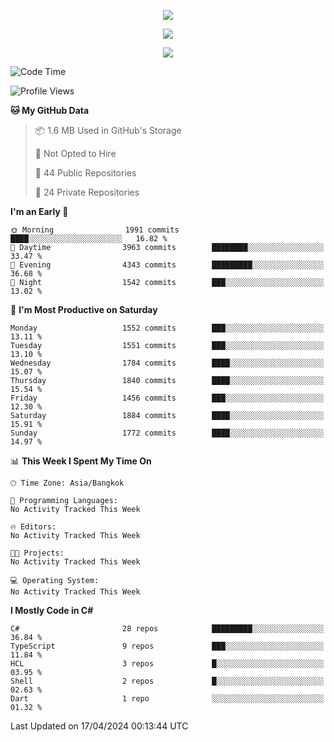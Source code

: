 <p align="center">
  <a href="say-hi.gif"> 
    <img align="center" src="say-hi.gif"/>
  </a>
</p>
<p align="center">
  <a href="https://github.com/htthinh1999">
    <img align="center" src="https://github-readme-stats-kappa-pink.vercel.app/api?username=htthinh1999&show_icons=true&count_private=true&theme=dracula"/>
  </a>
</p>
<p align="center">
  <a href="https://github.com/htthinh1999">
    <img src="https://github-readme-stats-kappa-pink.vercel.app/api/top-langs/?username=htthinh1999&layout=compact&langs_count=6&count_private=true&hide=tsql,hlsl,glsl,shaderlab&theme=dracula"/>
  </a>
</p>

<!--START_SECTION:waka-->
![Code Time](http://img.shields.io/badge/Code%20Time-0%20secs-blue)

![Profile Views](http://img.shields.io/badge/Profile%20Views-1-blue)

**🐱 My GitHub Data** 

> 📦 1.6 MB Used in GitHub's Storage 
 > 
> 🚫 Not Opted to Hire
 > 
> 📜 44 Public Repositories 
 > 
> 🔑 24 Private Repositories 
 > 
**I'm an Early 🐤** 

```text
🌞 Morning                1991 commits        ████░░░░░░░░░░░░░░░░░░░░░   16.82 % 
🌆 Daytime                3963 commits        ████████░░░░░░░░░░░░░░░░░   33.47 % 
🌃 Evening                4343 commits        █████████░░░░░░░░░░░░░░░░   36.68 % 
🌙 Night                  1542 commits        ███░░░░░░░░░░░░░░░░░░░░░░   13.02 % 
```
📅 **I'm Most Productive on Saturday** 

```text
Monday                   1552 commits        ███░░░░░░░░░░░░░░░░░░░░░░   13.11 % 
Tuesday                  1551 commits        ███░░░░░░░░░░░░░░░░░░░░░░   13.10 % 
Wednesday                1784 commits        ████░░░░░░░░░░░░░░░░░░░░░   15.07 % 
Thursday                 1840 commits        ████░░░░░░░░░░░░░░░░░░░░░   15.54 % 
Friday                   1456 commits        ███░░░░░░░░░░░░░░░░░░░░░░   12.30 % 
Saturday                 1884 commits        ████░░░░░░░░░░░░░░░░░░░░░   15.91 % 
Sunday                   1772 commits        ████░░░░░░░░░░░░░░░░░░░░░   14.97 % 
```


📊 **This Week I Spent My Time On** 

```text
🕑︎ Time Zone: Asia/Bangkok

💬 Programming Languages: 
No Activity Tracked This Week

🔥 Editors: 
No Activity Tracked This Week

🐱‍💻 Projects: 
No Activity Tracked This Week

💻 Operating System: 
No Activity Tracked This Week
```

**I Mostly Code in C#** 

```text
C#                       28 repos            █████████░░░░░░░░░░░░░░░░   36.84 % 
TypeScript               9 repos             ███░░░░░░░░░░░░░░░░░░░░░░   11.84 % 
HCL                      3 repos             █░░░░░░░░░░░░░░░░░░░░░░░░   03.95 % 
Shell                    2 repos             █░░░░░░░░░░░░░░░░░░░░░░░░   02.63 % 
Dart                     1 repo              ░░░░░░░░░░░░░░░░░░░░░░░░░   01.32 % 
```




 Last Updated on 17/04/2024 00:13:44 UTC
<!--END_SECTION:waka-->
